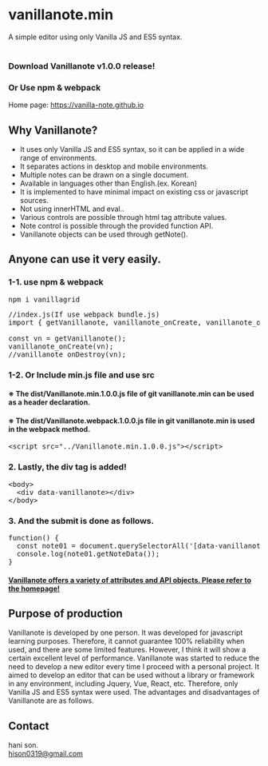# vanillanote.min
A simple editor using only Vanilla JS and ES5 syntax.<br><br>

### Download Vanillanote v1.0.0 release!
### Or Use npm & webpack
Home page: https://vanilla-note.github.io

## Why Vanillanote?
* It uses only Vanilla JS and ES5 syntax, so it can be applied in a wide range of environments.
* It separates actions in desktop and mobile environments.
* Multiple notes can be drawn on a single document.
* Available in languages other than English.(ex. Korean)
* It is implemented to have minimal impact on existing css or javascript sources.
* Not using innerHTML and eval..
* Various controls are possible through html tag attribute values.
* Note control is possible through the provided function API.
* Vanillanote objects can be used through getNote().

## Anyone can use it very easily.
### 1-1. use npm & webpack
<pre>npm i vanillagrid</pre>

<pre>
//index.js(If use webpack bundle.js)
import { getVanillanote, vanillanote_onCreate, vanillanote_onDestroy } from 'vanillanote';

const vn = getVanillanote();
vanillanote_onCreate(vn);
//vanillanote_onDestroy(vn);
</pre>

### 1-2. Or Include min.js file and use src
#### ※ The dist/Vanillanote.min.1.0.0.js file of git vanillanote.min can be used as a header declaration.
#### ※ The dist/Vanillanote.webpack.1.0.0.js file in git vanillanote.min is used in the webpack method.

<pre>
&lt;script src="../Vanillanote.min.1.0.0.js"&gt;&lt;/script&gt;
</pre>

### 2. Lastly, the div tag is added!

<pre>
&lt;body&gt;
  &lt;div data-vanillanote&gt;&lt;/div&gt;
&lt;/body&gt;
</pre>

### 3. And the submit is done as follows.

<pre>
function() {
  const note01 = document.querySelectorAll('[data-vanillanote]')[0];
  console.log(note01.getNoteData());
}
</pre>

#### [Vanillanote offers a variety of attributes and API objects. Please refer to the homepage!](https://vanilla-note.github.io)

## Purpose of production
Vanillanote is developed by one person. It was developed for javascript learning purposes. Therefore, it cannot guarantee 100% reliability when used, and there are some limited features. However, I think it will show a certain excellent level of performance. Vanillanote was started to reduce the need to develop a new editor every time I proceed with a personal project. It aimed to develop an editor that can be used without a library or framework in any environment, including Jquery, Vue, React, etc. Therefore, only Vanilla JS and ES5 syntax were used. The advantages and disadvantages of Vanillanote are as follows.

## Contact
hani son.  
hison0319@gmail.com
